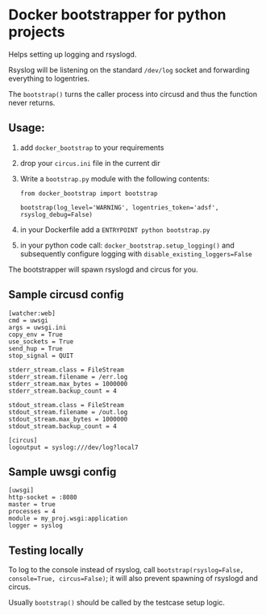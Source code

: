 # Docker bootstrapper for python projects

Helps setting up logging and rsyslogd.

Rsyslog will be listening on the standard `/dev/log` socket and forwarding
everything to logentries.

The `bootstrap()` turns the caller process into circusd and thus the function
never returns.

## Usage:

1. add `docker_bootstrap` to your requirements
2. drop your `circus.ini` file in the current dir
3. Write a `bootstrap.py` module with the following contents:

    ```
    from docker_bootstrap import bootstrap

    bootstrap(log_level='WARNING', logentries_token='adsf', rsyslog_debug=False)
    ```

4. in your Dockerfile add a `ENTRYPOINT python bootstrap.py`
5. in your python code call: `docker_bootstrap.setup_logging()` and subsequently configure logging with `disable_existing_loggers=False`

The bootstrapper will spawn rsyslogd and circus for you.


## Sample circusd config

```
[watcher:web]
cmd = uwsgi
args = uwsgi.ini
copy_env = True
use_sockets = True
send_hup = True
stop_signal = QUIT

stderr_stream.class = FileStream
stderr_stream.filename = /err.log
stderr_stream.max_bytes = 1000000
stderr_stream.backup_count = 4

stdout_stream.class = FileStream
stdout_stream.filename = /out.log
stdout_stream.max_bytes = 1000000
stdout_stream.backup_count = 4

[circus]
logoutput = syslog:///dev/log?local7
```

## Sample uwsgi config

```
[uwsgi]
http-socket = :8080
master = true
processes = 4
module = my_proj.wsgi:application
logger = syslog
```

## Testing locally

To log to the console instead of rsyslog, call
`bootstrap(rsyslog=False, console=True, circus=False)`; it will also prevent spawning of rsyslogd and circus.

Usually `bootstrap()` should be called by the testcase setup logic.
